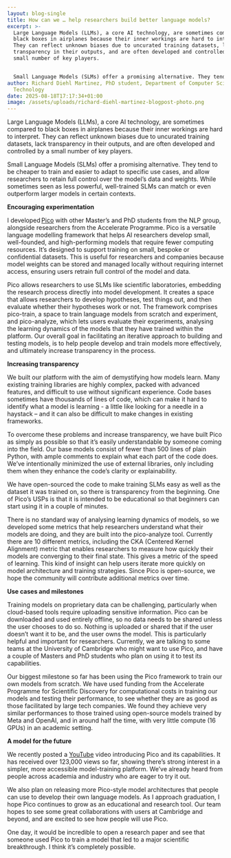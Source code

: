 ```yaml
---
layout: blog-single
title: How can we … help researchers build better language models?
excerpt: >-
  Large Language Models (LLMs), a core AI technology, are sometimes compared to
  black boxes in airplanes because their inner workings are hard to interpret.
  They can reflect unknown biases due to uncurated training datasets, lack
  transparency in their outputs, and are often developed and controlled by a
  small number of key players. 


  Small Language Models (SLMs) offer a promising alternative. They tend to be cheaper to train and easier to adapt to specific use cases, and allow researchers to retain full control over the model’s data and weights. While sometimes seen as less powerful, well-trained SLMs can match or even outperform larger models in certain contexts.
author: Richard Diehl Martinez, PhD student, Department of Computer Science and
  Technology
date: 2025-08-18T17:17:34+01:00
image: /assets/uploads/richard-diehl-martinez-blogpost-photo.png
---
```

Large Language Models (LLMs), a core AI technology, are sometimes compared to black boxes in airplanes because their inner workings are hard to interpret. They can reflect unknown biases due to uncurated training datasets, lack transparency in their outputs, and are often developed and controlled by a small number of key players. 

Small Language Models (SLMs) offer a promising alternative. They tend to be cheaper to train and easier to adapt to specific use cases, and allow researchers to retain full control over the model’s data and weights. While sometimes seen as less powerful, well-trained SLMs can match or even outperform larger models in certain contexts. 

**Encouraging experimentation** 

I developed [Pico](https://www.picolm.io/) with other Master’s and PhD students from the NLP group, alongside researchers from the Accelerate Programme. Pico is a versatile language modelling framework that helps AI researchers develop small, well-founded, and high-performing models that require fewer computing resources. It’s designed to support training on small, bespoke or confidential datasets. This is useful for researchers and companies because model weights can be stored and managed locally without requiring internet access, ensuring users retrain full control of the model and data. 

Pico allows researchers to use SLMs like scientific laboratories, embedding the research process directly into model development. It creates a space that allows researchers to develop hypotheses, test things out, and then evaluate whether their hypotheses work or not. The framework comprises pico-train, a space to train language models from scratch and experiment, and pico-analyze, which lets users evaluate their experiments, analysing the learning dynamics of the models that they have trained within the platform. Our overall goal in facilitating an iterative approach to building and testing models, is to help people develop and train models more effectively, and ultimately increase transparency in the process. 

**Increasing transparency** 

We built our platform with the aim of demystifying how models learn. Many existing training libraries are highly complex, packed with advanced features, and difficult to use without significant experience. Code bases sometimes have thousands of lines of code, which can make it hard to identify what a model is learning - a little like looking for a needle in a haystack – and it can also be difficult to make changes in existing frameworks.  

To overcome these problems and increase transparency, we have built Pico as simply as possible so that it’s easily understandable by someone coming into the field. Our base models consist of fewer than 500 lines of plain Python, with ample comments to explain what each part of the code does. We’ve intentionally minimized the use of external libraries, only including them when they enhance the code’s clarity or explainability. 

We have open-sourced the code to make training SLMs easy as well as the dataset it was trained on, so there is transparency from the beginning. One of Pico’s USPs is that it is intended to be educational so that beginners can start using it in a couple of minutes.  

There is no standard way of analysing learning dynamics of models, so we developed some metrics that help researchers understand what their models are doing, and they are built into the pico-analyze tool. Currently there are 10 different metrics, including the CKA (Centered Kernel Alignment) metric that enables researchers to measure how quickly their models are converging to their final state. This gives a metric of the speed of learning. This kind of insight can help users iterate more quickly on model architecture and training strategies. Since Pico is open-source, we hope the community will contribute additional metrics over time. 

**Use cases and milestones** 

Training models on proprietary data can be challenging, particularly when cloud-based tools require uploading sensitive information. Pico can be downloaded and used entirely offline, so no data needs to be shared unless the user chooses to do so. Nothing is uploaded or shared that if the user doesn’t want it to be, and the user owns the model. This is particularly helpful and important for researchers. Currently, we are talking to some teams at the University of Cambridge who might want to use Pico, and have a couple of Masters and PhD students who plan on using it to test its capabilities. 

Our biggest milestone so far has been using the Pico framework to train our own models from scratch. We have used funding from the Accelerate Programme for Scientific Discovery for computational costs in training our models and testing their performance, to see whether they are as good as those facilitated by large tech companies. We found they achieve very similar performances to those trained using open-source models trained by Meta and OpenAI, and in around half the time, with very little compute (16 GPUs) in an academic setting. 

**A model for the future** 

We recently posted a [YouTube](https://www.youtube.com/watch?v=llRUKwqMah4) video introducing Pico and its capabilities. It has received over 123,000 views so far, showing there’s strong interest in a simpler, more accessible model-training platform. We’ve already heard from people across academia and industry who are eager to try it out. 

We also plan on releasing more Pico-style model architectures that people can use to develop their own language models. As I approach graduation, I hope Pico continues to grow as an educational and research tool. Our team hopes to see some great collaborations with users at Cambridge and beyond, and are excited to see how people will use Pico. 

One day, it would be incredible to open a research paper and see that someone used Pico to train a model that led to a major scientific breakthrough. I think it’s completely possible.
